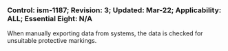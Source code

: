 ### Control: ism-1187; Revision: 3; Updated: Mar-22; Applicability: ALL; Essential Eight: N/A
<p>When manually exporting data from systems, the data is checked for unsuitable protective markings.</p>